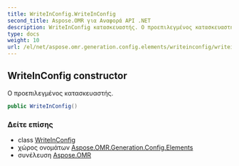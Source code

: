 ```yaml
---
title: WriteInConfig.WriteInConfig
second_title: Aspose.OMR για Αναφορά API .NET
description: WriteInConfig κατασκευαστής. Ο προεπιλεγμένος κατασκευαστής.
type: docs
weight: 10
url: /el/net/aspose.omr.generation.config.elements/writeinconfig/writeinconfig/
---
```

## WriteInConfig constructor

Ο προεπιλεγμένος κατασκευαστής.

```csharp
public WriteInConfig()
```

### Δείτε επίσης

* class [WriteInConfig](../)
* χώρος ονομάτων [Aspose.OMR.Generation.Config.Elements](../../writeinconfig/)
* συνέλευση [Aspose.OMR](../../../)


